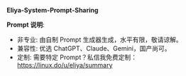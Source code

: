 **Eliya-System-Prompt-Sharing**

**Prompt 说明**:
 - 非专业: 由自制 Prompt 生成器生成，水平有限，敬请谅解。
 - 兼容性: 优选 ChatGPT、Claude、Gemini，国产尚可。
 - 定制: 需要特定 Prompt？私信我免费定制：https://linux.do/u/eliya/summary
